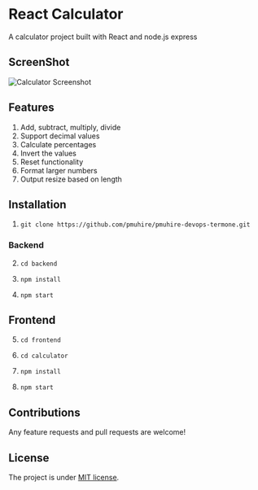 # React Calculator

A calculator project built with React and node.js express 

## ScreenShot

![Calculator Screenshot](https://i.imgur.com/O3CKScM.gif)
## Features

1. Add, subtract, multiply, divide
2. Support decimal values
3. Calculate percentages
4. Invert the values
5. Reset functionality
6. Format larger numbers
7. Output resize based on length

## Installation 

1. `git clone https://github.com/pmuhire/pmuhire-devops-termone.git`
### Backend
2. `cd backend`

3. `npm install`

4. `npm start`

## Frontend
5. `cd frontend`

6. `cd calculator`

7. `npm install`

8. `npm start`

## Contributions

Any feature requests and pull requests are welcome!

## License

The project is under [MIT license](https://choosealicense.com/licenses/mit/).
